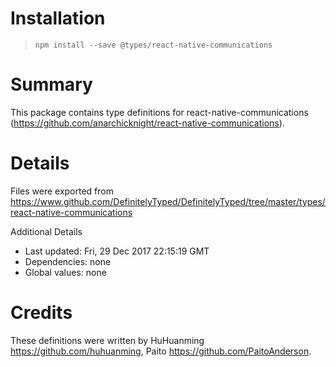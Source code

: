 # Installation
> `npm install --save @types/react-native-communications`

# Summary
This package contains type definitions for react-native-communications (https://github.com/anarchicknight/react-native-communications).

# Details
Files were exported from https://www.github.com/DefinitelyTyped/DefinitelyTyped/tree/master/types/react-native-communications

Additional Details
 * Last updated: Fri, 29 Dec 2017 22:15:19 GMT
 * Dependencies: none
 * Global values: none

# Credits
These definitions were written by HuHuanming <https://github.com/huhuanming>, Paito <https://github.com/PaitoAnderson>.
